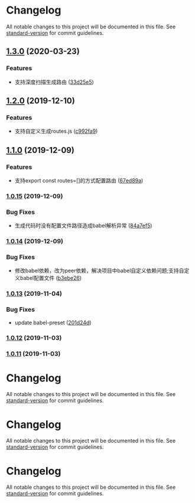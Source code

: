 # Changelog

All notable changes to this project will be documented in this file. See [standard-version](https://github.com/conventional-changelog/standard-version) for commit guidelines.

## [1.3.0](https://github.com/hxfdarling/webpack-route-plugin/compare/v1.2.0...v1.3.0) (2020-03-23)


### Features

* 支持深度扫描生成路由 ([33d25e5](https://github.com/hxfdarling/webpack-route-plugin/commit/33d25e5acb565f1aefe405dfa5fa6395b7a024a5))

## [1.2.0](https://github.com/hxfdarling/webpack-route-plugin/compare/v1.1.0...v1.2.0) (2019-12-10)


### Features

* 支持自定义生成routes.js ([c992fa9](https://github.com/hxfdarling/webpack-route-plugin/commit/c992fa91698b8a8fe64434a8834bfcb049287724))

## [1.1.0](https://github.com/hxfdarling/webpack-route-plugin/compare/v1.0.15...v1.1.0) (2019-12-09)


### Features

* 支持export const routes=[]的方式配置路由 ([67ed89a](https://github.com/hxfdarling/webpack-route-plugin/commit/67ed89a3f874875157c76dff3ce0c7e98390894e))

### [1.0.15](https://github.com/hxfdarling/webpack-route-plugin/compare/v1.0.14...v1.0.15) (2019-12-09)


### Bug Fixes

* 生成代码时没有配置文件路径造成babel解析异常 ([84a7ef5](https://github.com/hxfdarling/webpack-route-plugin/commit/84a7ef5dc54f516b60d38ab43113da9c6e57513f))

### [1.0.14](https://github.com/hxfdarling/webpack-route-plugin/compare/v1.0.13...v1.0.14) (2019-12-09)


### Bug Fixes

* 修改babel依赖，改为peer依赖，解决项目中babel自定义依赖问题;支持自定义babel配置文件 ([b3ebe26](https://github.com/hxfdarling/webpack-route-plugin/commit/b3ebe263609eb537050821aff5702534d82a9a8a))

### [1.0.13](https://github.com/hxfdarling/webpack-route-plugin/compare/v1.0.12...v1.0.13) (2019-11-04)


### Bug Fixes

* update babel-preset ([201d24d](https://github.com/hxfdarling/webpack-route-plugin/commit/201d24dd81a5590123bc4e62f56da722e7b5994a))

### [1.0.12](https://github.com/hxfdarling/webpack-route-plugin/compare/v1.0.10...v1.0.12) (2019-11-03)

### [1.0.11](https://github.com/hxfdarling/webpack-route-plugin/compare/v1.0.10...v1.0.11) (2019-11-03)

# Changelog

All notable changes to this project will be documented in this file. See [standard-version](https://github.com/conventional-changelog/standard-version) for commit guidelines.

# Changelog

All notable changes to this project will be documented in this file. See [standard-version](https://github.com/conventional-changelog/standard-version) for commit guidelines.

# Changelog

All notable changes to this project will be documented in this file. See [standard-version](https://github.com/conventional-changelog/standard-version) for commit guidelines.
